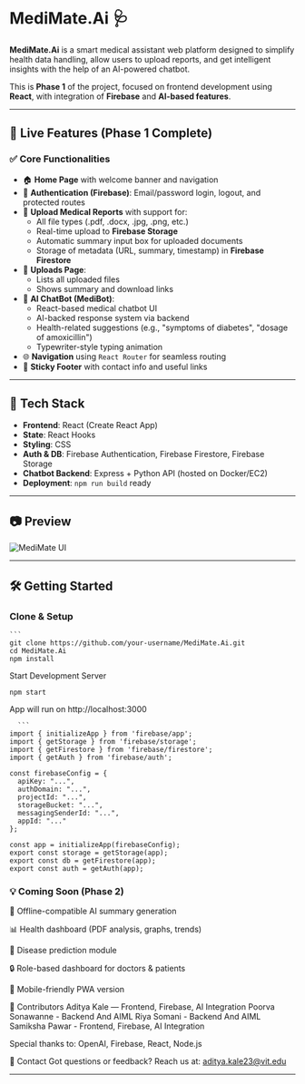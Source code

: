 # MediMate.Ai 🩺

**MediMate.Ai** is a smart medical assistant web platform designed to simplify health data handling, allow users to upload reports, and get intelligent insights with the help of an AI-powered chatbot.

This is **Phase 1** of the project, focused on frontend development using **React**, with integration of **Firebase** and **AI-based features**.

---

## 🚀 Live Features (Phase 1 Complete)

### ✅ Core Functionalities
- 🏠 **Home Page** with welcome banner and navigation
- 🔐 **Authentication (Firebase)**: Email/password login, logout, and protected routes
- 📄 **Upload Medical Reports** with support for:
  - All file types (.pdf, .docx, .jpg, .png, etc.)
  - Real-time upload to **Firebase Storage**
  - Automatic summary input box for uploaded documents
  - Storage of metadata (URL, summary, timestamp) in **Firebase Firestore**
- 🧾 **Uploads Page**:
  - Lists all uploaded files
  - Shows summary and download links
- 💬 **AI ChatBot (MediBot)**:
  - React-based medical chatbot UI
  - AI-backed response system via backend
  - Health-related suggestions (e.g., "symptoms of diabetes", "dosage of amoxicillin")
  - Typewriter-style typing animation
- 🌐 **Navigation** using `React Router` for seamless routing
- 📌 **Sticky Footer** with contact info and useful links

---

## 🧠 Tech Stack

- **Frontend**: React (Create React App)
- **State**: React Hooks
- **Styling**: CSS
- **Auth & DB**: Firebase Authentication, Firebase Firestore, Firebase Storage
- **Chatbot Backend**: Express + Python API (hosted on Docker/EC2)
- **Deployment**: `npm run build` ready

---

## 📷 Preview

![MediMate UI](./screenshots/homepage.png)

---

## 🛠 Getting Started

### Clone & Setup

    ```
    git clone https://github.com/your-username/MediMate.Ai.git
    cd MediMate.Ai
    npm install


Start Development Server
    
    npm start

App will run on http://localhost:3000

      ```
    import { initializeApp } from 'firebase/app';
    import { getStorage } from 'firebase/storage';
    import { getFirestore } from 'firebase/firestore';
    import { getAuth } from 'firebase/auth';

    const firebaseConfig = {
      apiKey: "...",
      authDomain: "...",
      projectId: "...",
      storageBucket: "...",
      messagingSenderId: "...",
      appId: "..."
    };

    const app = initializeApp(firebaseConfig);
    export const storage = getStorage(app);
    export const db = getFirestore(app);
    export const auth = getAuth(app);


### 💡 Coming Soon (Phase 2)
🧠 Offline-compatible AI summary generation

📊 Health dashboard (PDF analysis, graphs, trends)

🧬 Disease prediction module

🔒 Role-based dashboard for doctors & patients

📱 Mobile-friendly PWA version

🤝 Contributors
Aditya Kale — Frontend, Firebase, AI Integration
Poorva Sonawanne - Backend And AIML
Riya Somani - Backend And AIML
Samiksha Pawar - Frontend, Firebase, AI Integration

Special thanks to: OpenAI, Firebase, React, Node.js



💬 Contact
Got questions or feedback? Reach us at: aditya.kale23@vit.edu


---
